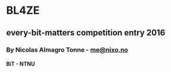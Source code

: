 # BL4ZE
## every-bit-matters competition entry 2016
### By Nicolas Almagro Tonne - me@nixo.no
#### BiT - NTNU

